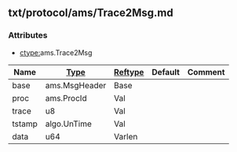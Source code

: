 ## txt/protocol/ams/Trace2Msg.md


### Attributes
<a href="#attributes"></a>
* [ctype:](/txt/ssimdb/dmmeta/ctype.md)ams.Trace2Msg

|Name|[Type](/txt/ssimdb/dmmeta/ctype.md)|[Reftype](/txt/ssimdb/dmmeta/reftype.md)|Default|Comment|
|---|---|---|---|---|
|base|ams.MsgHeader|Base|
|proc|ams.ProcId|Val|
|trace|u8|Val|
|tstamp|algo.UnTime|Val|
|data|u64|Varlen|

